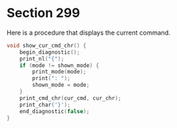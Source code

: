 # Section 299

Here is a procedure that displays the current command.

```c io/display_tokens.c
void show_cur_cmd_chr() {
    begin_diagnostic();
    print_nl("{");
    if (mode != shown_mode) {
        print_mode(mode);
        print(": ");
        shown_mode = mode;
    }
    print_cmd_chr(cur_cmd, cur_chr);
    print_char('}');
    end_diagnostic(false);
}
```
